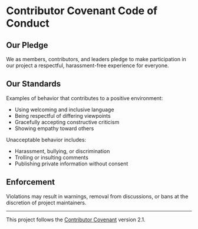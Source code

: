 # Contributor Covenant Code of Conduct

## Our Pledge

We as members, contributors, and leaders pledge to make participation in our project a respectful, harassment-free experience for everyone.

## Our Standards

Examples of behavior that contributes to a positive environment:
- Using welcoming and inclusive language
- Being respectful of differing viewpoints
- Gracefully accepting constructive criticism
- Showing empathy toward others

Unacceptable behavior includes:
- Harassment, bullying, or discrimination
- Trolling or insulting comments
- Publishing private information without consent

## Enforcement

Violations may result in warnings, removal from discussions, or bans at the discretion of project maintainers.

---

This project follows the [Contributor Covenant](https://www.contributor-covenant.org) version 2.1.
